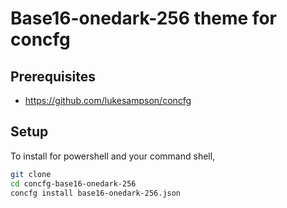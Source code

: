 # Base16-onedark-256 theme for concfg

## Prerequisites
- https://github.com/lukesampson/concfg

## Setup

To install for powershell and your command shell,

```sh
git clone
cd concfg-base16-onedark-256
concfg install base16-onedark-256.json
```

